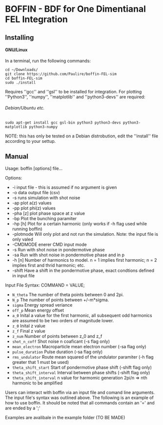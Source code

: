 # BOFFIN - **B**DF for **O**ne Dimentianal **F**EL **In**tegration

## Installing

#### GNU/Linux

In a terminal, run the following commands:

```
cd ~/Downloads/
git clone https://github.com/Paulire/boffin-FEL-sim
cd boffin-FEL-sim
sudo ./install
```
Requires ''gcc'' and ''gsl'' to be installed for integration. For plotting ''Python3'', ''numpy'', ''matplotlib'' and ''python3-devs'' are required:

###### Debian/Ubuntu etc.
```
sudo apt-get install gcc gsl-bin python3 python3-devs python3-matplotlib python3-numpy
```

NOTE: this has only be tested on a Debian distrobution, edit the ''install'' file according to your settup.

## Manual
 Usage: boffin [options] file...

 Options:
 * -i	 input file - this is assumed if no argument is given
 * -o	 data output file (csv)
 * -s  runs simulation with shot noise
 * -ap  plot a(z) values
 * -pp plot phi(z) values
 * -pha [z]  plot phase space at z value 
 * -bp       Plot the bunching paramiter
 * -hp [h]   Plot for a certain harmonic (only works if -h flag used while running boffin)
 * -plotmode	Will only plot and not run the simulation. Note: the input file is only valed
 * -CMDMODE  enerer CMD input mode
 * -s        Run with shot noise in pondermotive phase
 * -sa       Run with shot noise in pondermotive phase and in p
 * -h [n]    Number of harmonics to model. n = 1 implies first harmonic; n = 2 implies first and thrid harmonic; etc.
 * -shift    Have a shift in the pondermotive phase, exact condtions defined in input file
 
 Input File Syntax:
 COMMAND = VALUE;
 * ```N_theta```  The number of theta points between 0 and 2pi.
 * ```N_p```      The number of points between +/-m\*sigma.
 * ```sigma```    Energy spread veriance
 * ```off_p```    Mean energy offset
 * ```a_0```      Inital a value for the first harmonic, all subsequent odd harmonics are assumed to be two orders of magnitude lower.
 * ```z_0```      Inital z value
 * ```z_f```      Final z value
 * ```z_num```    Number of points between z_0 and z_f
 * ```shot_n_coff```    Shot noise n coaficant (-s flag only)
 * ```mean_electron```    Macroparticle mean electron number (-sa flag only)
 * ```pulse_duration```    Pulse duration (-sa flag only)
 * ```rms_undulator```     Route mean squared of the undulator paramiter (-h flag greater that 1 must be used)
 * ```theta_shift_start``` Start of pondermotive phase shift (-shift flag only)
 * ```theta_shift_interval``` Interval between phase shifts (-shift flag only)
 * ```theta_shift_interval``` n value for harmomic generation 2pi/n => nth harmonic to be amplified

Users can interact with boffin via an input file and comand line
arguments. The input file's syntax was outlined above. The following is an
example of how to use boffin. It should be noted that all commands contain
an '=' and are ended by a ';'

Examples are avalibale in the example folder (TO BE MADE)
